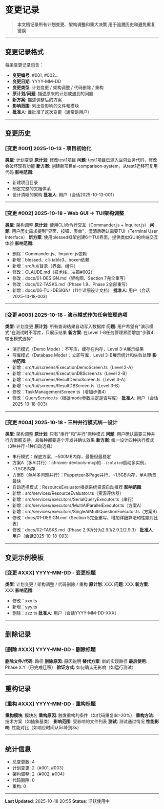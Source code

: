 # 变更记录

> **本文档记录所有计划变更、架构调整和重大决策**
> **用于追溯历史和避免重复错误**

---

## 变更记录格式

每条变更记录包含：
- **变更编号**: #001, #002...
- **变更日期**: YYYY-MM-DD
- **变更类型**: 计划变更 / 架构调整 / 代码删除 / 重构
- **原计划/问题**: 描述原来的计划或遇到的问题
- **新方案**: 描述调整后的方案
- **影响范围**: 列出受影响的文件和模块
- **批准人**: 谁批准了这次变更（通常是用户）

---

## 变更历史

### [变更 #001] 2025-10-13 - 项目初始化
**类型**: 计划变更
**原计划**: 修改test1项目
**问题**: test1项目已混入豆包业务代码，修改会破坏现有功能
**新方案**: 创建新项目ai-comparison-system，从test1迁移可复用代码
**影响范围**:
- 新建项目目录
- 制定完整的文档体系
- 设计清晰的架构
**批准人**: 用户（会话2025-10-13-001）

---

### [变更 #002] 2025-10-18 - Web GUI → TUI架构调整
**类型**: 架构调整
**原计划**: 使用CLI命令行交互（Commander.js + Inquirer.js）
**问题**: 用户历史需求提到"界面、按钮、表单"，澄清后确认需要TUI（Terminal User Interface）
**新方案**: 使用blessed框架创建6个TUI界面，提供类似GUI的终端交互体验
**影响范围**:
- 删除：Commander.js、Inquirer.js依赖
- 新增：blessed、cli-table3、boxen依赖
- 新增：src/tui/目录（界面、组件）
- 修改：CLAUDE.md（技术栈、决策#002）
- 修改：docs/01-DESIGN.md（架构图、Section 7完全重写）
- 修改：docs/02-TASKS.md（Phase 1.9、Phase 2全部重写）
- 新增：docs/06-TUI-DESIGN/（11个详细设计文档）
**批准人**: 用户（会话2025-10-18-003）

---

### [变更 #003] 2025-10-18 - 演示模式作为任务管理选项
**类型**: 计划变更
**原计划**: 所有查询结果自动写入数据库
**问题**: 用户希望有"演示模式"在测试时不写库，只展示结果
**新方案**: 在Level 1-B任务管理界面增加"步骤4: 输出模式选择"
- 演示模式（Demo Mode）：不写库，缓存在内存，Level 3-A展示结果
- 写库模式（Database Mode）：立即写库，Level 3-B展示统计和失败处理
**影响范围**:
- 新增：src/tui/screens/ExecutionDemoScreen.ts（Level 2-A）
- 新增：src/tui/screens/ExecutionDBScreen.ts（Level 2-B）
- 新增：src/tui/screens/ResultDemoScreen.ts（Level 3-A）
- 新增：src/tui/screens/ResultDBScreen.ts（Level 3-B）
- 修改：TaskManagementScreen.ts（增加步骤4）
- 修改：QueryService.ts（根据mode参数决定是否写库）
**批准人**: 用户（会话2025-10-18-003）

---

### [变更 #004] 2025-10-18 - 三种并行模式统一设计
**类型**: 架构调整
**原计划**: 只有"串行"和"并行"两种模式
**问题**: 用户确认需要三种并行方案都支持，且每种都要逐个开发并确认效果
**新方案**: 统一设计四种执行模式（3种并行+1种自动选择）
- 串行模式：保底方案，~500MB内存，最慢但最稳定
- 方案A（多AI并行）：chrome-devtools-mcp的`--isolated`启动多实例，~1.5GB内存
- 方案B（单AI多问题并行）：Puppeteer多Page并行，~1.5GB内存，单AI场景最快
- 自动选择模式：ResourceEvaluator根据系统资源自动推荐
**影响范围**:
- 新增：src/services/ResourceEvaluator.ts（资源评估器）
- 新增：src/services/executors/SerialQueryExecutor.ts（串行）
- 新增：src/services/executors/MultiAIParallelExecutor.ts（方案A）
- 新增：src/services/executors/SingleAIMultiQuestionExecutor.ts（方案B）
- 修改：docs/01-DESIGN.md（Section 5完全重写，增加详细算法和性能对比表）
- 修改：docs/02-TASKS.md（Phase 2.9拆分为2.9.1/2.9.2/2.9.3）
**批准人**: 用户（会话2025-10-18-003）

---

## 变更示例模板

### [变更 #XXX] YYYY-MM-DD - 变更标题
**类型**: 计划变更 / 架构调整 / 代码删除 / 重构
**原计划**: XXX
**问题**: XXX
**新方案**: XXX
**影响范围**:
- 修改：xxx.ts
- 新增：yyy.ts
- 删除：zzz.ts
**批准人**: 用户（会话YYYY-MM-DD-XXX）

---

## 删除记录

### [删除 #XXX] YYYY-MM-DD - 删除标题
**删除文件/代码**: 路径
**删除原因**: 原因说明
**替代方案**: 新的实现路径
**最后使用**: Phase X.Y（已完成迁移）
**验证方式**: 如何确认无影响（如运行测试）

---

## 重构记录

### [重构 #XXX] YYYY-MM-DD - 重构标题
**重构模块**: 模块名
**重构原因**: 触发重构的条件（如代码重复率>20%）
**重构方法**: 技术方案（如抽象基类）
**影响范围**: 受影响的文件列表
**测试**: 测试通过情况
**性能影响**: 性能对比（如响应时间从5s降到3s）

---

## 统计信息

- 总变更数: 4
- 计划变更: 2（#001, #003）
- 架构调整: 2（#002, #004）
- 代码删除: 0
- 重构: 0

---

**Last Updated**: 2025-10-18 20:55
**Status**: 活跃使用中
